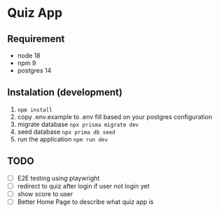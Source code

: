 # Quiz App

## Requirement
- node 18
- npm 9
- postgres 14

## Instalation (development)
1. `npm install`
2. copy .env.example to .env fill based on your postgres configuration
3. migrate database `npx prisma migrate dev`
4. seed database `npx prima db seed`
4. run the application `npm run dev`

## TODO
- [ ] E2E testing using playwright
- [ ] redirect to quiz after login if user not login yet
- [ ] show score to user
- [ ] Better Home Page to describe what quiz app is
